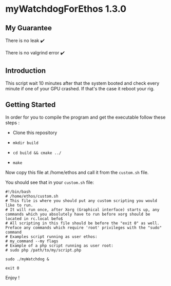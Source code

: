 # myWatchdogForEthos 1.3.0

## My Guarantee 

There is no leak :heavy_check_mark:

There is no valgrind error :heavy_check_mark:

## Introduction

This script wait 10 minutes after that the system booted and check every minute if one of your GPU crashed. If that's the case it reboot your rig.


## Getting Started

In order for you to compile the program and get the executable follow these steps :

- Clone this repository

- ```mkdir build```

- ```cd build && cmake ../```

- ```make```

Now copy this file at /home/ethos and call it from the ```custom.sh``` file.

You should see that in your ```custom.sh``` file:

```
#!/bin/bash
# /home/ethos/custom.sh
# This file is where you should put any custom scripting you would like to run. 
# It will run once, after Xorg (Graphical interface) starts up, any commands which you absolutely have to run before xorg should be located in rc.local befo$
# All scripting in this file should be before the "exit 0" as well.  Preface any commands which require 'root' privileges with the "sudo" command
# Examples script running as user ethos: 
# my_command --my flags
# Example of a php script running as user root:
# sudo php /path/to/my/script.php

sudo ./myWatchdog &

exit 0
```

Enjoy !
